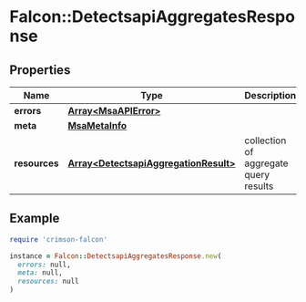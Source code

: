 # Falcon::DetectsapiAggregatesResponse

## Properties

| Name | Type | Description | Notes |
| ---- | ---- | ----------- | ----- |
| **errors** | [**Array&lt;MsaAPIError&gt;**](MsaAPIError.md) |  | [optional] |
| **meta** | [**MsaMetaInfo**](MsaMetaInfo.md) |  |  |
| **resources** | [**Array&lt;DetectsapiAggregationResult&gt;**](DetectsapiAggregationResult.md) | collection of aggregate query results |  |

## Example

```ruby
require 'crimson-falcon'

instance = Falcon::DetectsapiAggregatesResponse.new(
  errors: null,
  meta: null,
  resources: null
)
```

